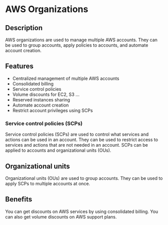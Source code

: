# AWS Organizations

## Description

AWS organizations are used to manage multiple AWS accounts. They can be used to group accounts, apply policies to accounts, and automate account creation.

## Features

- Centralized management of multiple AWS accounts
- Consolidated billing
- Service control policies
- Volume discounts for EC2, S3 ...
- Reserved instances sharing
- Automate account creation
- Restrict account privileges using SCPs

### Service control policies (SCPs)

Service control policies (SCPs) are used to control what services and actions can be used in an account. They can be used to restrict access to services and actions that are not needed in an account. SCPs can be applied to accounts and organizational units (OUs).

## Organizational units

Organizational units (OUs) are used to group accounts. They can be used to apply SCPs to multiple accounts at once.

## Benefits

You can get discounts on AWS services by using consolidated billing. You can also get volume discounts on AWS support plans.
